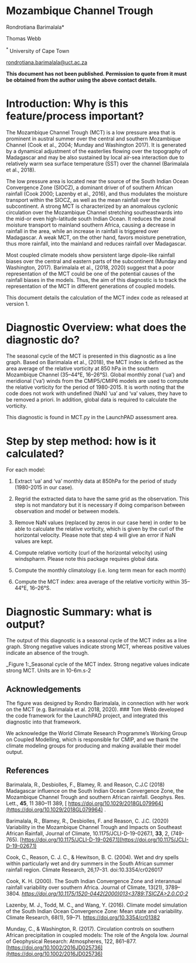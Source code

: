# Mozambique Channel Trough
Rondrotiana Barimalala<sup>**</sup>***

Thomas Webb

<sup>*</sup> University of Cape Town
 
rondrotiana.barimalala@uct.ac.za 

**This document has not been published. Permission to quote from it must be obtained from the author using the above contact details.**


# Introduction: Why is this feature/process important?
The Mozambique Channel Trough (MCT) is a low pressure area that is prominent in austral summer over the central and southern Mozambique Channel (Cook et al., 2004; Munday and Washington 2017). It is generated by a dynamical adjustment of the easterlies flowing over the topography of Madagascar and may be also sustained by local air-sea interaction due to relatively warm sea surface temperature (SST) over the channel (Barimalala et al., 2018). 

The low pressure area is located near the source of the South Indian Ocean Convergence Zone (SIOCZ), a dominant driver of of southern African rainfall (Cook 2000; Lazenby et al., 2016), and thus modulates the moisture transport within the SIOCZ, as well as the mean rainfall over the subcontinent. A strong MCT is characterized by an anomalous cyclonic circulation over the Mozambique Channel stretching southeastwards into the mid-or even high-latitude south Indian Ocean. It reduces the zonal moisture transport to mainland southern Africa, causing a decrease in rainfall in the area, while an increase in rainfall is triggered over Madagascar. A weak MCT, on the other hand, favors moisture penetration, thus more rainfall, into the mainland and reduces rainfall over Madagascar. 

Most coupled climate models show persistent large dipole-like rainfall biases over the central and eastern parts of the subcontinent (Munday and Washington, 2017). Barimalala et al., (2018, 2020) suggest that a poor representation of the MCT could be one of the potential causes of the rainfall biases in the models. Thus, the aim of this diagnostic is to track the representation of the MCT in different generations of coupled models.

This document details the calculation of the MCT index code as released at version 1.

# Diagnostic Overview: what does the diagnostic do?
The seasonal cycle of the MCT is presented in this diagnostic as a line graph. Based on Barimalala et al., (2018), the MCT index is defined as the area average of the relative vorticity at 850 hPa in the southern Mozambique Channel (35–44°E, 16–26°S). Global monthly zonal (‘ua’) and meridional (‘va’) winds from the CMIP5/CMIP6 models are used to compute the relative vorticity for the period of 1980-2015. It is worth noting that the code does not work with undefined (NaN) ‘ua’ and ‘va’ values, they have to be removed a priori. In addition, global data is required to calculate the vorticity.

This diagnostic is found in MCT.py in the LaunchPAD assessment area.

# Step by step method: how is it calculated?
For each model:

1. Extract ‘ua’ and ‘va’ monthly data at 850hPa for the period of study (1980-2015 in our case). 

2. Regrid the extracted data to have the same grid as the observation. This step is not mandatory but it is necessary if doing comparison between observation and model or between models.

3. Remove NaN values (replaced by zeros in our case here) in order to be able to calculate the relative vorticity, which is given by the curl of the horizontal velocity. Please note that step 4 will give an error if NaN values are kept. 

4. Compute relative vorticity (curl of the horizontal velocity) using windspharm. Please note this package requires global data.

5. Compute the monthly climatology (i.e. long term mean for each month)

6. Compute the MCT index: area average of the relative vorticity within 35–44°E, 16–26°S.

# Diagnostic Summary: what is output?
The output of this diagnostic is a seasonal cycle of the MCT index as a line graph. Strong negative values indicate strong MCT, whereas positive values indicate an absence of  the trough.


_Figure 1:_Seasonal cycle of the MCT index. Strong negative values indicate strong MCT. Units are in 10-6m.s-2


## Acknowledgements
The figure was designed by Rondro Barimalala, in connection with her work on the MCT (e.g. Barimalala et al. 2018, 2020). ### Tom Webb developed the code framework for the LaunchPAD project, and integrated this diagnostic into that framework.

We acknowledge the World Climate Research Programme’s Working Group on Coupled Modelling, which is responsible for CMIP, and we thank the climate modeling groups for producing and making available their model output.

## References
Barimalala, R., Desbiolles, F., Blamey, R. and Reason, C.J.C (2018) Madagascar influence on the South Indian Ocean Convergence Zone, the Mozambique Channel Trough and southern African rainfall. Geophys. Res. Lett., **45**, 11 380–11 389, [ https://doi.org/10.1029/2018GL079964](https://doi.org/10.1029/2018GL079964) .

Barimalala, R., Blamey, R., Desbiolles, F. and Reason, C. J.C. (2020) Variability in the Mozambique Channel Trough and Impacts on Southeast African Rainfall, Journal of Climate, 10.1175/JCLI-D-19-0267.1, **33**, 2, (749-765).  [https://doi.org/10.1175/JCLI-D-19-0267.1](https://doi.org/10.1175/JCLI-D-19-0267.1) 

Cook, C., Reason, C. J. C., & Hewitson, B. C. (2004). Wet and dry spells within particularly wet and dry summers in the South African summer rainfall region. Climate Research, 26,17–31. doi:10.3354/cr026017

Cook, K. H. (2000). The South Indian Convergence Zone and interannual rainfall variability over southern Africa. Journal of Climate, 13(21), 3789–3804. _[https://doi.org/10.1175/1520-0442(2000)013<3789:TSICZA>2.0.CO;2](https://doi.org/10.1175/1520-0442(2000)013%3C3789:TSICZA%3E2.0.CO;2)_

Lazenby, M. J., Todd, M. C., and  Wang, Y. (2016). Climate model simulation of the South Indian Ocean Convergence Zone: Mean state and variability. Climate Research, 68(1), 59–71.  https://doi.org/10.3354/cr01382

Munday, C., & Washington, R. (2017). Circulation controls on southern African precipitation in coupled models: The role of the Angola low. Journal of Geophysical Research: Atmospheres, 122, 861–877.  [https://doi.org/10.1002/2016JD025736](https://doi.org/10.1002/2016JD025736) 
